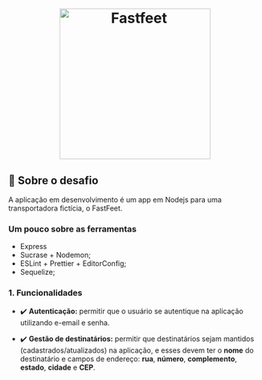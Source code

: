 <h1 align="center">
  <img alt="Fastfeet" title="Fastfeet" src="https://raw.githubusercontent.com/Rocketseat/bootcamp-gostack-desafio-02/master/.github/logo.png" width="300px" />
</h1>


## :rocket: Sobre o desafio

A aplicação em desenvolvimento é um app em Nodejs para uma transportadora fictícia, o FastFeet.

### **Um pouco sobre as ferramentas**

- Express
- Sucrase + Nodemon;
- ESLint + Prettier + EditorConfig;
- Sequelize;

### 1. **Funcionalidades**

- :heavy_check_mark: **Autenticação:** permitir que o usuário se autentique na aplicação utilizando e-email e senha.

- :heavy_check_mark: **Gestão de destinatários:** permitir que destinatários sejam mantidos (cadastrados/atualizados) na aplicação, e esses devem ter o **nome** do destinatário e campos de endereço: **rua**, **número**, **complemento**, **estado**, **cidade** e **CEP**.

